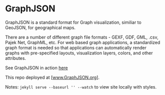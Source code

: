 GraphJSON
=========

GraphJSON is a standard format for Graph visualization, similiar to GeoJSON, for geographical maps.

There are a number of different graph file formats - GEXF, GDF, GML, .csv, Pajek Net, GraphML, etc.  For web based graph applications, a standardized graph format is needed so that applications can automatically render graphs with pre-specified layouts, visualization layers, colors, and other attributes.

See GraphJSON in action [here](http://graphjson.io/)

This repo deployed at [www.GraphJSON.org].

Notes:
`jekyll serve --baseurl '' --watch`
to view site locally with styles.

